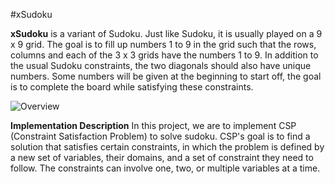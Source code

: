 #xSudoku 

**xSudoku**
is a variant of Sudoku. Just like Sudoku, it is usually played on a 9 x 9 grid. The goal is to fill up numbers 1 to 9 in the grid such that the rows, columns and each of the 3 x 3 grids have the numbers 1 to 9. In addition to the usual Sudoku constraints, the two diagonals should also have unique numbers. Some numbers will be given at the beginning to start off, the goal is to complete the board while satisfying these constraints.

<img src='http://i.imgur.com/nVDren1.png' title='Sudoku' width='' alt='Overview' />

**Implementation Description**
In this project, we are to implement CSP (Constraint Satisfaction Problem) to solve sudoku. CSP's goal is to find a solution that satisfies certain constraints, in which the problem is defined by a new set of variables, their domains, and a set of constraint they need to follow. The constraints can involve one, two, or multiple variables at a time. 
